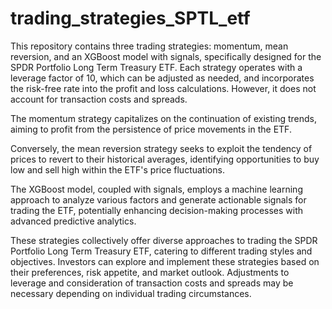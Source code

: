 # trading_strategies_SPTL_etf
This repository contains three trading strategies: momentum, mean reversion, and an XGBoost model with signals, specifically designed for the SPDR Portfolio Long Term Treasury ETF. Each strategy operates with a leverage factor of 10, which can be adjusted as needed, and incorporates the risk-free rate into the profit and loss calculations. However, it does not account for transaction costs and spreads.

The momentum strategy capitalizes on the continuation of existing trends, aiming to profit from the persistence of price movements in the ETF.

Conversely, the mean reversion strategy seeks to exploit the tendency of prices to revert to their historical averages, identifying opportunities to buy low and sell high within the ETF's price fluctuations.

The XGBoost model, coupled with signals, employs a machine learning approach to analyze various factors and generate actionable signals for trading the ETF, potentially enhancing decision-making processes with advanced predictive analytics.

These strategies collectively offer diverse approaches to trading the SPDR Portfolio Long Term Treasury ETF, catering to different trading styles and objectives. Investors can explore and implement these strategies based on their preferences, risk appetite, and market outlook. Adjustments to leverage and consideration of transaction costs and spreads may be necessary depending on individual trading circumstances.
